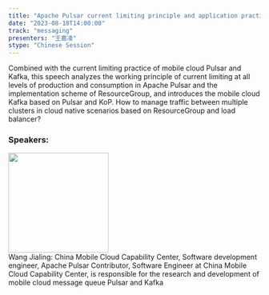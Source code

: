 ```yaml
---
title: "Apache Pulsar current limiting principle and application practice"
date: "2023-08-18T14:00:00" 
track: "messaging"
presenters: "王嘉凌"
stype: "Chinese Session"
---
```

Combined with the current limiting practice of mobile cloud Pulsar and Kafka, this speech analyzes the working principle of current limiting at all levels of production and consumption in Apache Pulsar and the implementation scheme of ResourceGroup, and introduces the mobile cloud Kafka based on Pulsar and KoP. How to manage traffic between multiple clusters in cloud native scenarios based on ResourceGroup and load balancer?
 ### Speakers: 
 <img src="https://img.bagevent.com/resource/20230614/1545566790.PNG" width="200" /><br>Wang Jialing: China Mobile Cloud Capability Center, Software development engineer, Apache Pulsar Contributor, Software Engineer at China Mobile Cloud Capability Center, is responsible for the research and development of mobile cloud message queue Pulsar and Kafka
 <br><br>